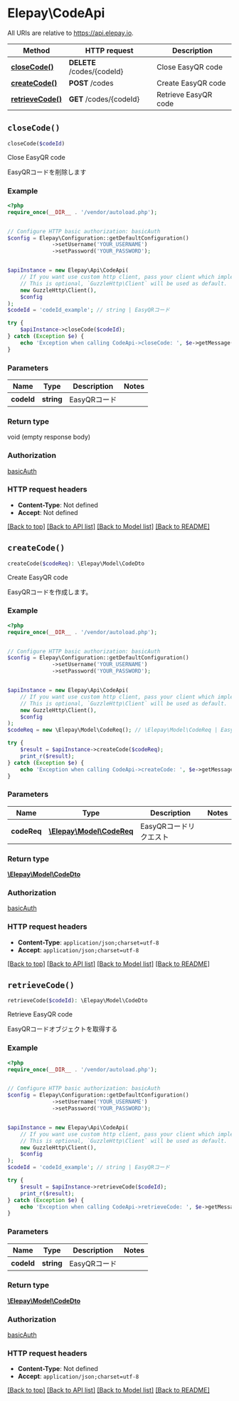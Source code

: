 # Elepay\CodeApi

All URIs are relative to https://api.elepay.io.

Method | HTTP request | Description
------------- | ------------- | -------------
[**closeCode()**](CodeApi.md#closeCode) | **DELETE** /codes/{codeId} | Close EasyQR code
[**createCode()**](CodeApi.md#createCode) | **POST** /codes | Create EasyQR code
[**retrieveCode()**](CodeApi.md#retrieveCode) | **GET** /codes/{codeId} | Retrieve EasyQR code


## `closeCode()`

```php
closeCode($codeId)
```

Close EasyQR code

EasyQRコードを削除します

### Example

```php
<?php
require_once(__DIR__ . '/vendor/autoload.php');


// Configure HTTP basic authorization: basicAuth
$config = Elepay\Configuration::getDefaultConfiguration()
              ->setUsername('YOUR_USERNAME')
              ->setPassword('YOUR_PASSWORD');


$apiInstance = new Elepay\Api\CodeApi(
    // If you want use custom http client, pass your client which implements `GuzzleHttp\ClientInterface`.
    // This is optional, `GuzzleHttp\Client` will be used as default.
    new GuzzleHttp\Client(),
    $config
);
$codeId = 'codeId_example'; // string | EasyQRコード

try {
    $apiInstance->closeCode($codeId);
} catch (Exception $e) {
    echo 'Exception when calling CodeApi->closeCode: ', $e->getMessage(), PHP_EOL;
}
```

### Parameters

Name | Type | Description  | Notes
------------- | ------------- | ------------- | -------------
 **codeId** | **string**| EasyQRコード |

### Return type

void (empty response body)

### Authorization

[basicAuth](../../README.md#basicAuth)

### HTTP request headers

- **Content-Type**: Not defined
- **Accept**: Not defined

[[Back to top]](#) [[Back to API list]](../../README.md#endpoints)
[[Back to Model list]](../../README.md#models)
[[Back to README]](../../README.md)

## `createCode()`

```php
createCode($codeReq): \Elepay\Model\CodeDto
```

Create EasyQR code

EasyQRコードを作成します。

### Example

```php
<?php
require_once(__DIR__ . '/vendor/autoload.php');


// Configure HTTP basic authorization: basicAuth
$config = Elepay\Configuration::getDefaultConfiguration()
              ->setUsername('YOUR_USERNAME')
              ->setPassword('YOUR_PASSWORD');


$apiInstance = new Elepay\Api\CodeApi(
    // If you want use custom http client, pass your client which implements `GuzzleHttp\ClientInterface`.
    // This is optional, `GuzzleHttp\Client` will be used as default.
    new GuzzleHttp\Client(),
    $config
);
$codeReq = new \Elepay\Model\CodeReq(); // \Elepay\Model\CodeReq | EasyQRコードリクエスト

try {
    $result = $apiInstance->createCode($codeReq);
    print_r($result);
} catch (Exception $e) {
    echo 'Exception when calling CodeApi->createCode: ', $e->getMessage(), PHP_EOL;
}
```

### Parameters

Name | Type | Description  | Notes
------------- | ------------- | ------------- | -------------
 **codeReq** | [**\Elepay\Model\CodeReq**](../Model/CodeReq.md)| EasyQRコードリクエスト |

### Return type

[**\Elepay\Model\CodeDto**](../Model/CodeDto.md)

### Authorization

[basicAuth](../../README.md#basicAuth)

### HTTP request headers

- **Content-Type**: `application/json;charset=utf-8`
- **Accept**: `application/json;charset=utf-8`

[[Back to top]](#) [[Back to API list]](../../README.md#endpoints)
[[Back to Model list]](../../README.md#models)
[[Back to README]](../../README.md)

## `retrieveCode()`

```php
retrieveCode($codeId): \Elepay\Model\CodeDto
```

Retrieve EasyQR code

EasyQRコードオブジェクトを取得する

### Example

```php
<?php
require_once(__DIR__ . '/vendor/autoload.php');


// Configure HTTP basic authorization: basicAuth
$config = Elepay\Configuration::getDefaultConfiguration()
              ->setUsername('YOUR_USERNAME')
              ->setPassword('YOUR_PASSWORD');


$apiInstance = new Elepay\Api\CodeApi(
    // If you want use custom http client, pass your client which implements `GuzzleHttp\ClientInterface`.
    // This is optional, `GuzzleHttp\Client` will be used as default.
    new GuzzleHttp\Client(),
    $config
);
$codeId = 'codeId_example'; // string | EasyQRコード

try {
    $result = $apiInstance->retrieveCode($codeId);
    print_r($result);
} catch (Exception $e) {
    echo 'Exception when calling CodeApi->retrieveCode: ', $e->getMessage(), PHP_EOL;
}
```

### Parameters

Name | Type | Description  | Notes
------------- | ------------- | ------------- | -------------
 **codeId** | **string**| EasyQRコード |

### Return type

[**\Elepay\Model\CodeDto**](../Model/CodeDto.md)

### Authorization

[basicAuth](../../README.md#basicAuth)

### HTTP request headers

- **Content-Type**: Not defined
- **Accept**: `application/json;charset=utf-8`

[[Back to top]](#) [[Back to API list]](../../README.md#endpoints)
[[Back to Model list]](../../README.md#models)
[[Back to README]](../../README.md)
